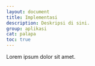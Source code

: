 ```yaml
---
layout: document
title: Implementasi
description: Deskripsi di sini.
group: aplikasi
cat: palapa
toc: true
---
```


Lorem ipsum dolor sit amet.
